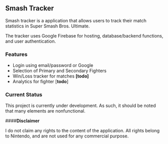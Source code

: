 ## Smash Tracker

Smash tracker is a application that allows users to track their match statistics in Super Smash Bros. Ultimate.

The tracker uses Google Firebase for hosting, database/backend functions, and user authentication.

### Features

- Login using email/password or Google
- Selection of Primary and Secondary Fighters
- Win/Loss tracker for matches **[todo]**
- Analytics for fighter [**todo**]

### Current Status

This project is currently under development. As such, it should be noted that many elements are nonfunctional.

####**Disclaimer**

I do not claim any rights to the content of the application. All rights belong to Nintendo, and are not used for any commercial purpose.
